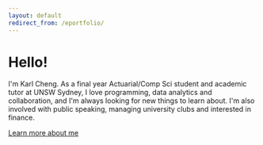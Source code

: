 ```yaml
---
layout: default
redirect_from: /eportfolio/
---
```


<div class="jumbotron">
  <h1>Hello!</h1>
  <p class="lead">
    I'm Karl Cheng. As a final year Actuarial/Comp Sci student and academic tutor at UNSW Sydney, I love programming, data analytics and collaboration,
    and I'm always looking for new things to learn about.
    I'm also involved with public speaking, managing university clubs and interested in finance.
  </p>
  <p><a class="btn btn-lg btn-success" href="{{ site.baseurl }}/about.html" role="button">Learn more about me</a></p>
</div>
